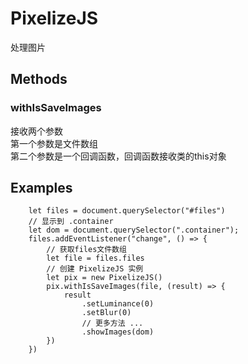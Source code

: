 # PixelizeJS
处理图片
## Methods
### withIsSaveImages
接收两个参数<br/>
第一个参数是文件数组<br/>
第二个参数是一个回调函数，回调函数接收类的this对象<br/>
## Examples
        let files = document.querySelector("#files")
        // 显示到 .container
        let dom = document.querySelector(".container");
        files.addEventListener("change", () => {
            // 获取files文件数组
            let file = files.files
            // 创建 PixelizeJS 实例
            let pix = new PixelizeJS()
            pix.withIsSaveImages(file, (result) => {
                result
                    .setLuminance(0)
                    .setBlur(0)
                    // 更多方法 ...
                    .showImages(dom)
            })
        })

